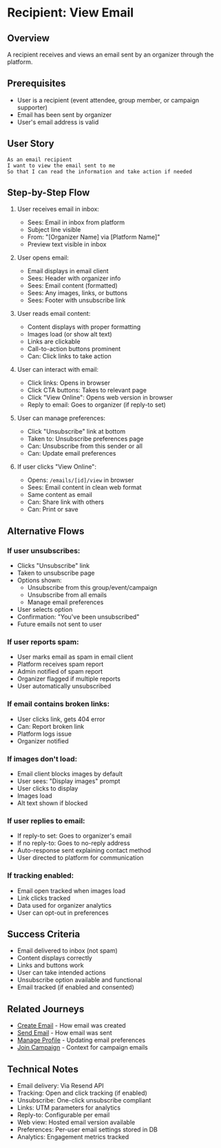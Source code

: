# Recipient: View Email

## Overview

A recipient receives and views an email sent by an organizer through the platform.

## Prerequisites

- User is a recipient (event attendee, group member, or campaign supporter)
- Email has been sent by organizer
- User's email address is valid

## User Story

```
As an email recipient
I want to view the email sent to me
So that I can read the information and take action if needed
```

## Step-by-Step Flow

1. User receives email in inbox:
   - Sees: Email in inbox from platform
   - Subject line visible
   - From: "[Organizer Name] via [Platform Name]"
   - Preview text visible in inbox

2. User opens email:
   - Email displays in email client
   - Sees: Header with organizer info
   - Sees: Email content (formatted)
   - Sees: Any images, links, or buttons
   - Sees: Footer with unsubscribe link

3. User reads email content:
   - Content displays with proper formatting
   - Images load (or show alt text)
   - Links are clickable
   - Call-to-action buttons prominent
   - Can: Click links to take action

4. User can interact with email:
   - Click links: Opens in browser
   - Click CTA buttons: Takes to relevant page
   - Click "View Online": Opens web version in browser
   - Reply to email: Goes to organizer (if reply-to set)

5. User can manage preferences:
   - Click "Unsubscribe" link at bottom
   - Taken to: Unsubscribe preferences page
   - Can: Unsubscribe from this sender or all
   - Can: Update email preferences

6. If user clicks "View Online":
   - Opens: `/emails/[id]/view` in browser
   - Sees: Email content in clean web format
   - Same content as email
   - Can: Share link with others
   - Can: Print or save

## Alternative Flows

### If user unsubscribes:
- Clicks "Unsubscribe" link
- Taken to unsubscribe page
- Options shown:
  - Unsubscribe from this group/event/campaign
  - Unsubscribe from all emails
  - Manage email preferences
- User selects option
- Confirmation: "You've been unsubscribed"
- Future emails not sent to user

### If user reports spam:
- User marks email as spam in email client
- Platform receives spam report
- Admin notified of spam report
- Organizer flagged if multiple reports
- User automatically unsubscribed

### If email contains broken links:
- User clicks link, gets 404 error
- Can: Report broken link
- Platform logs issue
- Organizer notified

### If images don't load:
- Email client blocks images by default
- User sees: "Display images" prompt
- User clicks to display
- Images load
- Alt text shown if blocked

### If user replies to email:
- If reply-to set: Goes to organizer's email
- If no reply-to: Goes to no-reply address
- Auto-response sent explaining contact method
- User directed to platform for communication

### If tracking enabled:
- Email open tracked when images load
- Link clicks tracked
- Data used for organizer analytics
- User can opt-out in preferences

## Success Criteria

- Email delivered to inbox (not spam)
- Content displays correctly
- Links and buttons work
- User can take intended actions
- Unsubscribe option available and functional
- Email tracked (if enabled and consented)

## Related Journeys

- [Create Email](./create.md) - How email was created
- [Send Email](./send.md) - How email was sent
- [Manage Profile](../auth/profile.md) - Updating email preferences
- [Join Campaign](../campaigns/join.md) - Context for campaign emails

## Technical Notes

- Email delivery: Via Resend API
- Tracking: Open and click tracking (if enabled)
- Unsubscribe: One-click unsubscribe compliant
- Links: UTM parameters for analytics
- Reply-to: Configurable per email
- Web view: Hosted email version available
- Preferences: Per-user email settings stored in DB
- Analytics: Engagement metrics tracked
